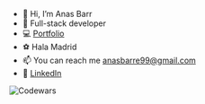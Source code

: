 - 👋 Hi, I’m Anas Barr
- 🌱 Full-stack developer
- 💻 [Portfolio](https://anas-barre.netlify.app/)
- ⚽️ Hala Madrid
- 📫 You can reach me anasbarre99@gmail.com
- 🔹 [LinkedIn](https://www.linkedin.com/in/anas-barre-93303723a/)

![Codewars](https://www.codewars.com/users/Sana-Shabeel/badges/large)
